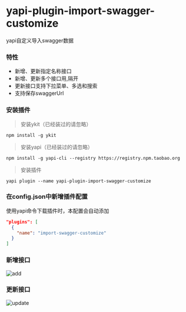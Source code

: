 # yapi-plugin-import-swagger-customize
yapi自定义导入swagger数据

### 特性

* 新增、更新指定名称接口
* 新增、更新多个接口用,隔开
* 更新接口支持下拉菜单、多选和搜索
* 支持保存swaggerUrl

### 安装插件

> 安装ykit（已经装过的请忽略）

```shell
npm install -g ykit
```

> 安装yapi（已经装过的请忽略）

```shell
npm install -g yapi-cli --registry https://registry.npm.taobao.org
```
> 安装插件

```shell
yapi plugin --name yapi-plugin-import-swagger-customize
```

### 在config.json中新增插件配置

使用yapi命令下载插件时，本配置会自动添加

```json
"plugins": [
  {
    "name": "import-swagger-customize"
  }
]
```
### 新增接口
![add](https://user-images.githubusercontent.com/20868829/60580697-1c8c2280-9db8-11e9-93fb-b281e32421ae.png)

### 更新接口
![update](https://user-images.githubusercontent.com/20868829/60580712-22820380-9db8-11e9-8b30-32717ce11c99.png)
